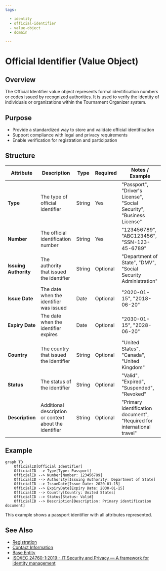```yaml
---
tags:

  - identity
  - official-identifier
  - value-object
  - domain

---
```


# Official Identifier (Value Object)

## Overview

The Official Identifier value object represents formal identification numbers or codes issued by recognized authorities. It is used to verify the identity of individuals or organizations within the Tournament Organizer system.

## Purpose

- Provide a standardized way to store and validate official identification
- Support compliance with legal and privacy requirements
- Enable verification for registration and participation

## Structure

| Attribute             | Description                                             | Type   | Required | Notes / Example                                                               |
|-----------------------|---------------------------------------------------------|--------|----------|-------------------------------------------------------------------------------|
| **Type**              | The type of official identifier                        | String | Yes      | "Passport", "Driver's License", "Social Security", "Business License"         |
| **Number**            | The official identification number                     | String | Yes      | "123456789", "ABC123456", "SSN-123-45-6789"                                   |
| **Issuing Authority** | The authority that issued the identifier               | String | Optional | "Department of State", "DMV", "Social Security Administration"                 |
| **Issue Date**        | The date when the identifier was issued                | Date   | Optional | "2020-01-15", "2018-06-20"                                                      |
| **Expiry Date**       | The date when the identifier expires                   | Date   | Optional | "2030-01-15", "2028-06-20"                                                      |
| **Country**           | The country that issued the identifier                 | String | Optional | "United States", "Canada", "United Kingdom"                                     |
| **Status**            | The status of the identifier                           | String | Optional | "Valid", "Expired", "Suspended", "Revoked"                                      |
| **Description**       | Additional description or context about the identifier | String | Optional | "Primary identification document", "Required for international travel"           |

## Example

```mermaid
graph TD
    OfficialID[Official Identifier]
    OfficialID --> Type[Type: Passport]
    OfficialID --> Number[Number: 123456789]
    OfficialID --> Authority[Issuing Authority: Department of State]
    OfficialID --> IssueDate[Issue Date: 2020-01-15]
    OfficialID --> ExpiryDate[Expiry Date: 2030-01-15]
    OfficialID --> Country[Country: United States]
    OfficialID --> Status[Status: Valid]
    OfficialID --> Description[Description: Primary identification document]
```

This example shows a passport identifier with all attributes represented.

## See Also

- [Registration](../registration/registration.md)
- [Contact Information](contact_information.md)
- [Base Entity](../foundation/base_entity.md)
- [ISO/IEC 24760-1:2019 - IT Security and Privacy — A framework for identity management](https://www.iso.org/standard/77582.html)
